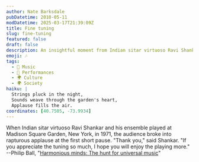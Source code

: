 ```yaml
---
author: Nate Barksdale
pubDatetime: 2010-05-11
modDatetime: 2025-03-17T21:39:09Z
title: Fine tuning
slug: fine-tuning
featured: false
draft: false
description: An insightful moment from Indian sitar virtuoso Ravi Shankar's performance, highlighting the audience's appreciation of music.
emoji: 🎶
tags:
  - 🎵 Music
  - 🎤 Performances
  - 🌍 Culture
  - 🌍 Society
haiku: |
  Strings pluck in the night,  
  Sounds weave through the garden's heart,  
  Applause fills the air.
coordinates: [40.7505, -73.9934]
---
```


When Indian sitar virtuoso Ravi Shankar and his ensemble played at Madison Square Garden, New York, in 1971, the audience broke into rapturous applause at the first short pause. "Thank you," said Shankar. "If you appreciate the tuning so much, I hope you will enjoy the playing more."  
--Philip Ball, "[Harmonious minds: The hunt for universal music](http://www.newscientist.com/article/mg20627591.300-harmonious-minds-the-hunt-for-universal-music.html?full=true)"
